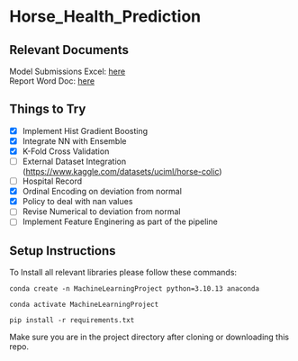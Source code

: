 # Horse_Health_Prediction

## Relevant Documents
Model Submissions Excel: [here](https://docs.google.com/spreadsheets/d/1BmkAvdSXUL87xKeqYgjDmmkLrNG1FfBvwGXSfKzF6iY/edit?usp=sharing)  
Report Word Doc: [here](https://entuedu-my.sharepoint.com/:w:/g/personal/kshitij003_e_ntu_edu_sg/ERMb5d-Q7qVMvGDwpyN-P1sBzO1CFNqDTiDLk-PvhbiGtA?e=sqUPfs)

## Things to Try
- [x] Implement Hist Gradient Boosting
- [x] Integrate NN with Ensemble
- [x] K-Fold Cross Validation  
- [ ] External Dataset Integration (https://www.kaggle.com/datasets/uciml/horse-colic)
- [ ] Hospital Record
- [x] Ordinal Encoding on deviation from normal
- [x] Policy to deal with nan values
- [ ] Revise Numerical to deviation from normal
- [ ] Implement Feature Enginering as part of the pipeline

## Setup Instructions
To Install all relevant libraries please follow these commands:
```
conda create -n MachineLearningProject python=3.10.13 anaconda
```
```
conda activate MachineLearningProject
```
```
pip install -r requirements.txt
```

Make sure you are in the project directory after cloning or downloading this repo.
